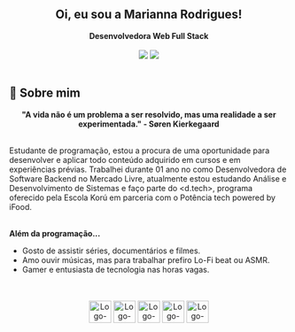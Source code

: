 <div align='center'>
  <h2>Oi, eu sou a Marianna Rodrigues!</h2>
  <b>Desenvolvedora Web Full Stack</b>
</div>
<br>


<div align="center">
  <!-- Social -->
  <a href="mailto:mxriannar@gmail.com"><img src="https://img.shields.io/badge/Gmail-D14836?style=for-the-badge&logo=gmail&logoColor=white"></a>
  <a href="https://www.linkedin.com/in/mxriannar/"><img src="https://img.shields.io/badge/LinkedIn-0077B5?style=for-the-badge&logo=linkedin&logoColor=white"></a>
</div>
<br>

## 🌙 Sobre mim
<div align='center'>
  <b>"A vida não é um problema a ser resolvido, mas uma realidade a ser experimentada." - Søren Kierkegaard</b>
</div>
<br>

Estudante de programação, estou a procura de uma oportunidade para desenvolver e aplicar todo conteúdo adquirido em cursos e em experiências prévias. Trabalhei durante 01 ano no como Desenvolvedora de Software Backend no Mercado Livre, atualmente estou estudando Análise e Desenvolvimento de Sistemas e faço parte do <d.tech>, programa oferecido pela Escola Korú em parceria com o Potência tech powered by iFood.
<br>
<br>

<b>Além da programação...</b>

- Gosto de assistir séries, documentários e filmes.
- Amo ouvir músicas, mas para trabalhar prefiro Lo-Fi beat ou ASMR.
- Gamer e entusiasta de tecnologia nas horas vagas.

<br>
<br>
<div align=center>
  <img align="center" alt="Logo-HTML" width="40" height="40" width="50" src="https://cdn.jsdelivr.net/gh/devicons/devicon/icons/html5/html5-original.svg" title="HTML">
  <img align="center" alt="Logo-CSS" width="40" height="40" width="50" src="https://cdn.jsdelivr.net/gh/devicons/devicon/icons/css3/css3-original.svg" title="CSS">
  <img align="center" alt="Logo-Js" width="40" height="40" width="50" src="https://cdn.jsdelivr.net/gh/devicons/devicon/icons/javascript/javascript-original.svg" title="JavaScript">
  <img align="center" alt="Logo-Python" width="40" height="40" src="https://cdn.jsdelivr.net/gh/devicons/devicon/icons/python/python-original.svg" title="Python">
  <img align="center" alt="Logo-React" width="40" height="40" width="50" src="https://cdn.jsdelivr.net/gh/devicons/devicon/icons/react/react-original.svg" title="React">
</div>


